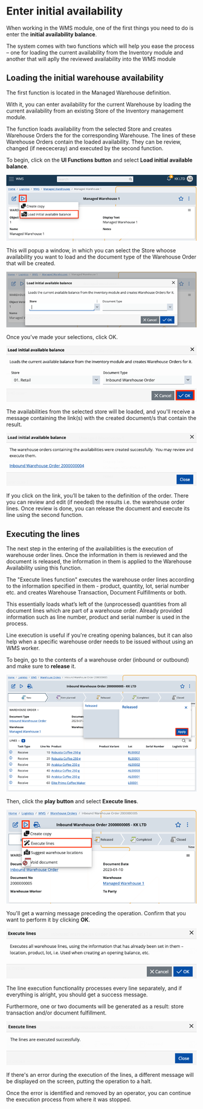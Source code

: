 # Enter initial availability

When working in the WMS module, one of the first things you need to do is enter the **initial availability balance**. 

The system comes with two functions which will help you ease the process – one for loading the current availability from the Inventory module and another that will aplly the reviewed availability into the WMS module

## Loading the initial warehouse availability

The first function is located in the Managed Warehouse definition. 

With it, you can enter availability for the current Warehouse by loading the current availability from an existing Store of the Inventory management module. 

The function loads availability from the selected Store and creates Warehouse Orders the for the corresponding Warehouse. The lines of these Warehouse Orders contain the loaded availability. They can be review, changed (if neececeray) and executed by the second function.

To begin, click on the **UI Functions button** and select **Load initial available balance**.

![Picture](pictures/loadinitbalance.png)

This will popup a window, in which you can select the Store whoose availability you want to load and the document type of the Warehouse Order that will be created.

![Picture](pictures/window.png)

Once you’ve made your selections, click OK.

![Picture](pictures/button-ok.png)

The availabilities from the selected store will be loaded, and you'll receive a message containing the link(s) with the created document/s that contain the result.

![Picture](pictures/message-link.png)

If you click on the link, you’ll be taken to the definition of the order. There you can review and edit (if needed) the results i.e. the warehouse order lines. Once review is done,  you can release the document and execute its line using the second function.

## Executing the lines

The next step in the entering of the availabilities is the execution of warehouse order lines. Once the information in them is reviewed and the document is released, the information in them is applied to the Warehouse Availability using this function.

The "Execute lines function" executes the warehouse order lines according to the information specified in them - product, quantity, lot, serial number etc. and creates Warehouse Transaction, Document Fulfillments or both.

This essentially loads what’s left of the (unprocessed) quantities from all document lines which are part of a warehouse order. Already provided information such as line number, product and serial number is used in the process.

Line execution is useful if you're creating opening balances, but it can also help when a specific warehouse order needs to be issued without using an WMS worker.

To begin, go to the contents of a warehouse order (inbound or outbound) and make sure to **release** it.

![Picture](pictures/release-document.png)

Then, click the **play button** and select **Execute lines**.

![Picture](pictures/executelines.png)

You'll get a warning message preceding the operation. Confirm that you want to perform it by clicking **OK**.

![Picture](pictures/warning-message.png)

The line execution functionality processes every line separately, and if everything is alright, you should get a success message. 

Furthermore, one or two documents will be generated as a result: store transaction and/or document fulfillment. 

![Picture](pictures/success.png)

If there's an error during the execution of the lines, a different message will be displayed on the screen, putting the operation to a halt. 

Once the error is identified and removed by an operator, you can continue the execution process from where it was stopped.
